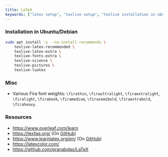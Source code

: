 ```yaml
---
title: LaTeX
keywords: ["latex setup", "texlive setup", "texlive installation in ubuntu", "latex installation in ubuntu"]
---
```

### Installation in Ubuntu/Debian
```bash
sudo apt install -y --no-install-recommends \
    texlive-latex-recommended \
    texlive-latex-extra \
    texlive-fonts-extra \
    texlive-science \
    texlive-pictures \
    texlive-luatex
```

### Misc
- Various Fira font weights: `\firathin`, `\firaultralight`, `\firaextralight`,
`\firalight`, `\firabook`, `\firamedium`, `\firasemibold`, `\firaextrabold`,
`\firaheavy`.


### Resources
- <https://www.overleaf.com/learn>
- <https://texfaq.org/> (On [GitHub](https://github.com/texfaq))
- <https://www.learnlatex.org/en/> (On [GitHub](https://github.com/learnlatex))
- <https://latexcolor.com/>
- <https://github.com/pranabdas/LaTeX>
